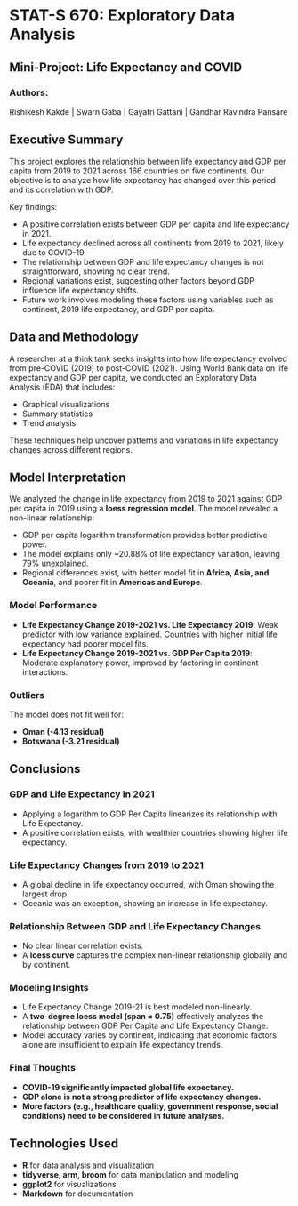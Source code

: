 # STAT-S 670: Exploratory Data Analysis

## Mini-Project: Life Expectancy and COVID

### Authors:
Rishikesh Kakde | Swarn Gaba | Gayatri Gattani | Gandhar Ravindra Pansare

## Executive Summary

This project explores the relationship between life expectancy and GDP per capita from 2019 to 2021 across 166 countries on five continents. Our objective is to analyze how life expectancy has changed over this period and its correlation with GDP.

Key findings:
- A positive correlation exists between GDP per capita and life expectancy in 2021.
- Life expectancy declined across all continents from 2019 to 2021, likely due to COVID-19.
- The relationship between GDP and life expectancy changes is not straightforward, showing no clear trend.
- Regional variations exist, suggesting other factors beyond GDP influence life expectancy shifts.
- Future work involves modeling these factors using variables such as continent, 2019 life expectancy, and GDP per capita.

## Data and Methodology

A researcher at a think tank seeks insights into how life expectancy evolved from pre-COVID (2019) to post-COVID (2021). Using World Bank data on life expectancy and GDP per capita, we conducted an Exploratory Data Analysis (EDA) that includes:
- Graphical visualizations
- Summary statistics
- Trend analysis

These techniques help uncover patterns and variations in life expectancy changes across different regions.

## Model Interpretation

We analyzed the change in life expectancy from 2019 to 2021 against GDP per capita in 2019 using a **loess regression model**. The model revealed a non-linear relationship:
- GDP per capita logarithm transformation provides better predictive power.
- The model explains only ~20.88% of life expectancy variation, leaving 79% unexplained.
- Regional differences exist, with better model fit in **Africa, Asia, and Oceania**, and poorer fit in **Americas and Europe**.

### Model Performance
- **Life Expectancy Change 2019-2021 vs. Life Expectancy 2019**: Weak predictor with low variance explained. Countries with higher initial life expectancy had poorer model fits.
- **Life Expectancy Change 2019-2021 vs. GDP Per Capita 2019**: Moderate explanatory power, improved by factoring in continent interactions.

### Outliers
The model does not fit well for:
- **Oman (-4.13 residual)**
- **Botswana (-3.21 residual)**

## Conclusions

### **GDP and Life Expectancy in 2021**
- Applying a logarithm to GDP Per Capita linearizes its relationship with Life Expectancy.
- A positive correlation exists, with wealthier countries showing higher life expectancy.

### **Life Expectancy Changes from 2019 to 2021**
- A global decline in life expectancy occurred, with Oman showing the largest drop.
- Oceania was an exception, showing an increase in life expectancy.

### **Relationship Between GDP and Life Expectancy Changes**
- No clear linear correlation exists.
- A **loess curve** captures the complex non-linear relationship globally and by continent.

### **Modeling Insights**
- Life Expectancy Change 2019-21 is best modeled non-linearly.
- A **two-degree loess model (span = 0.75)** effectively analyzes the relationship between GDP Per Capita and Life Expectancy Change.
- Model accuracy varies by continent, indicating that economic factors alone are insufficient to explain life expectancy trends.

### **Final Thoughts**
- **COVID-19 significantly impacted global life expectancy.**
- **GDP alone is not a strong predictor of life expectancy changes.**
- **More factors (e.g., healthcare quality, government response, social conditions) need to be considered in future analyses.**

## Technologies Used
- **R** for data analysis and visualization
- **tidyverse, arm, broom** for data manipulation and modeling
- **ggplot2** for visualizations
- **Markdown** for documentation
